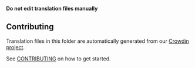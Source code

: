 **Do not edit translation files manually**

## Contributing

Translation files in this folder are automatically generated from our [Crowdin project](https://crowdin.com/project/uniswap-interface).

See [CONTRIBUTING](https://github.com/PlanqFi/uniswap-interface/blob/main/CONTRIBUTING.md#translations) on how to get started.
